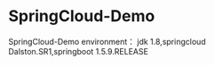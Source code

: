 # SpringCloud-Demo
SpringCloud-Demo environment：
jdk 1.8,springcloud Dalston.SR1,springboot 1.5.9.RELEASE
